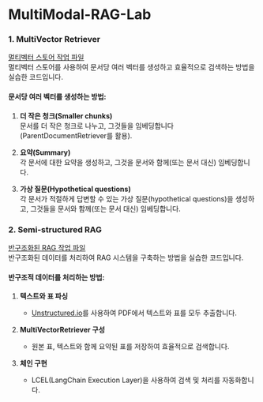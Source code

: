 # MultiModal-RAG-Lab

### 1. MultiVector Retriever

[멀티벡터 스토어 작업 파일](notebooks/multivector_retriever.ipynb)  
멀티벡터 스토어를 사용하여 문서당 여러 벡터를 생성하고 효율적으로 검색하는 방법을 실습한 코드입니다.

#### 문서당 여러 벡터를 생성하는 방법:

1. **더 작은 청크(Smaller chunks)**  
   문서를 더 작은 청크로 나누고, 그것들을 임베딩합니다 (ParentDocumentRetriever를 활용).

2. **요약(Summary)**  
   각 문서에 대한 요약을 생성하고, 그것을 문서와 함께(또는 문서 대신) 임베딩합니다.

3. **가상 질문(Hypothetical questions)**  
   각 문서가 적절하게 답변할 수 있는 가상 질문(hypothetical questions)을 생성하고, 그것들을 문서와 함께(또는 문서 대신) 임베딩합니다.

### 2. Semi-structured RAG

[반구조화된 RAG 작업 파일](notebooks/semi_structed_RAG.ipynb)  
반구조화된 데이터를 처리하여 RAG 시스템을 구축하는 방법을 실습한 코드입니다.

#### 반구조적 데이터를 처리하는 방법:

1. **텍스트와 표 파싱**

   - [Unstructured.io](https://unstructured.io/)를 사용하여 PDF에서 텍스트와 표를 모두 추출합니다.

2. **MultiVectorRetriever 구성**

   - 원본 표, 텍스트와 함께 요약된 표를 저장하여 효율적으로 검색합니다.

3. **체인 구현**
   - LCEL(LangChain Execution Layer)을 사용하여 검색 및 처리를 자동화합니다.
